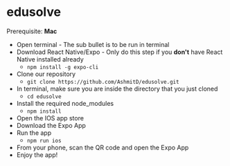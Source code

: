 # edusolve

Prerequisite: **Mac**

* Open terminal - The sub bullet is to be run in terminal
* Download React Native/Expo - Only do this step if you **don't** have React Native installed already
  * ``npm install -g expo-cli``
* Clone our repository
  * `` git clone https://github.com/AshmitD/edusolve.git ``
* In terminal, make sure you are inside the directory that you just cloned
  * `` cd edusolve ``
* Install the required node_modules
  * `` npm install ``
* Open the IOS app store
* Download the Expo App
* Run the app
  * `` npm run ios ``
* From your phone, scan the QR code and open the Expo App
* Enjoy the app!
